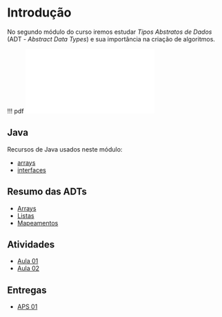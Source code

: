 # Introdução

No segundo módulo do curso iremos estudar *Tipos Abstratos de Dados* (ADT - *Abstract Data Types*) e sua importância na criação de algoritmos.

!!! pdf
    ![](slides.pdf)


## Java

Recursos de Java usados neste módulo:

- [arrays](../00-Algoritmos/java/arrays.md)
- [interfaces](../00-Algoritmos/java/interfaces.md)


## Resumo das ADTs

- [Arrays](array.md)
- [Listas](list.md)
- [Mapeamentos](map.md)

## Atividades

- [Aula 01](arrays-e-listas.md)
- [Aula 02](listas-e-dicionarios.md)

## Entregas

- [APS 01](aps.md)


